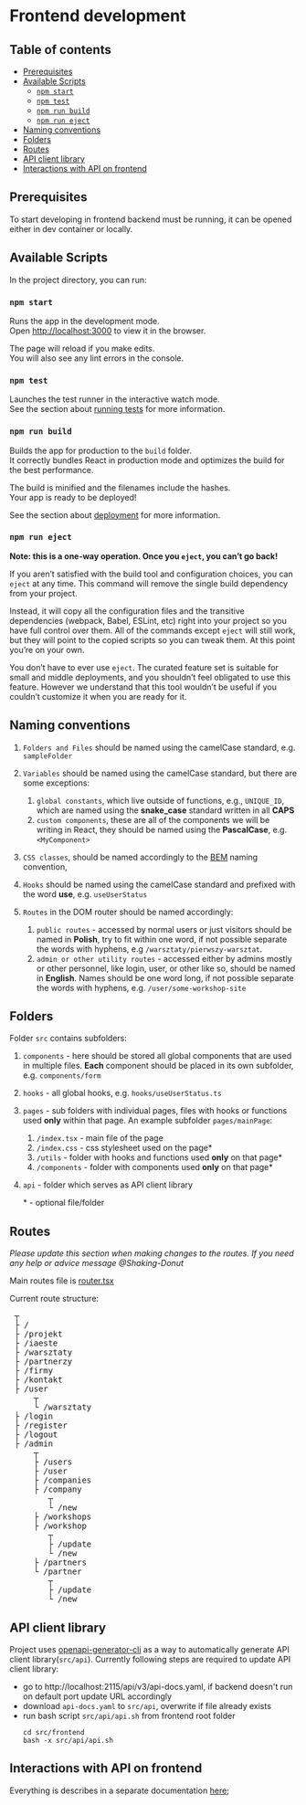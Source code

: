 # Frontend development <!-- omit in toc -->

## Table of contents <!-- omit in toc -->

- [Prerequisites](#prerequisites)
- [Available Scripts](#available-scripts)
  - [`npm start`](#npm-start)
  - [`npm test`](#npm-test)
  - [`npm run build`](#npm-run-build)
  - [`npm run eject`](#npm-run-eject)
- [Naming conventions](#naming-conventions)
- [Folders](#folders)
- [Routes](#routes)
- [API client library](#api-client-library)
- [Interactions with API on frontend](#interactions-with-api-on-frontend)

## Prerequisites

To start developing in frontend backend must be running, it can be opened either in dev container or locally.

## Available Scripts

In the project directory, you can run:

### `npm start`

Runs the app in the development mode.\
Open [http://localhost:3000](http://localhost:3000) to view it in the browser.

The page will reload if you make edits.\
You will also see any lint errors in the console.

### `npm test`

Launches the test runner in the interactive watch mode.\
See the section about [running tests](https://facebook.github.io/create-react-app/docs/running-tests) for more information.

### `npm run build`

Builds the app for production to the `build` folder.\
It correctly bundles React in production mode and optimizes the build for the best performance.

The build is minified and the filenames include the hashes.\
Your app is ready to be deployed!

See the section about [deployment](https://facebook.github.io/create-react-app/docs/deployment) for more information.

### `npm run eject`

**Note: this is a one-way operation. Once you `eject`, you can’t go back!**

If you aren’t satisfied with the build tool and configuration choices, you can `eject` at any time. This command will remove the single build dependency from your project.

Instead, it will copy all the configuration files and the transitive dependencies (webpack, Babel, ESLint, etc) right into your project so you have full control over them. All of the commands except `eject` will still work, but they will point to the copied scripts so you can tweak them. At this point you’re on your own.

You don’t have to ever use `eject`. The curated feature set is suitable for small and middle deployments, and you shouldn’t feel obligated to use this feature. However we understand that this tool wouldn’t be useful if you couldn’t customize it when you are ready for it.

## Naming conventions

1. `Folders and Files` should be named using the camelCase standard, e.g. `sampleFolder`

1. `Variables` should be named using the camelCase standard, but there are some exceptions:

    1. `global constants`, which live outside of functions, e.g., `UNIQUE_ID`, which are named using the **snake_case** standard written in all **CAPS**
    2. `custom components`, these are all of the components we will be writing in React, they should be named using the **PascalCase**, e.g. `<MyComponent>`

1. `CSS classes`, should be named accordingly to the [BEM](https://getbem.com/naming/) naming convention,

1. `Hooks` should be named using the camelCase standard and prefixed with the word **use**, e.g. `useUserStatus`

1. `Routes` in the DOM router should be named accordingly:

    1. `public routes` - accessed by normal users or just visitors should be named in **Polish**, try to fit within one word, if not possible separate the words with hyphens, e.g `/warsztaty/pierwszy-warsztat`.
    2. `admin or other utility routes` - accessed either by admins mostly or other personnel, like login, user, or other like so, should be named in **English**. Names should be one word long, if not possible separate the words with hyphens, e.g. `/user/some-workshop-site`

## Folders

Folder `src` contains subfolders:

1. `components` - here should be stored all global components that are used in multiple files. **Each** component should be placed in its own subfolder, e.g. `components/form`

2. `hooks` - all global hooks, e.g. `hooks/useUserStatus.ts`

3. `pages` - sub folders with individual pages, files with hooks or functions used **only** within that page. An example subfolder `pages/mainPage`:
    1. `/index.tsx` - main file of the page
    2. `/index.css` - css stylesheet used on the page\*
    3. `/utils` - folder with hooks and functions used **only** on that page\*
    4. `/components` - folder with components used **only** on that page\*
4. `api` - folder which serves as API client library

    \* - optional file/folder

## Routes

_Please update this section when making changes to the routes. If you need any help or advice message @Shaking-Donut_

Main routes file is [router.tsx](/src/frontend/src/router.tsx)

Current route structure:

<pre>
 ┬  
 ├ /
 ├ /projekt  
 ├ /iaeste  
 ├ /warsztaty  
 ├ /partnerzy 
 ├ /firmy 
 ├ /kontakt  
 ├ /user  
     ┬  
     └ /warsztaty
 ├ /login  
 ├ /register  
 ├ /logout  
 ├ /admin
     ┬   
     ├ /users 
     ├ /user 
     ├ /companies 
     ├ /company
        ┬
        └ /new
     ├ /workshops 
     ├ /workshop
        ┬
        ├ /update
        └ /new
     ├ /partners 
     └ /partner
        ┬
        ├ /update 
        └ /new
</pre>

## API client library

Project uses [openapi-generator-cli](https://github.com/OpenAPITools/openapi-generator-cli) as a way to automatically generate API client library(`src/api`). Currently following steps are required to update API client library:

-   go to http://localhost:2115/api/v3/api-docs.yaml, if backend doesn't run on default port update URL accordingly
-   download `api-docs.yaml` to `src/api`, overwrite if file already exists
-   run bash script `src/api/api.sh` from frontend root folder
    ```properties
    cd src/frontend
    bash -x src/api/api.sh
    ```

## Interactions with API on frontend

Everything is describes in a separate documentation [here](../../docs/fe_services/README.md);
